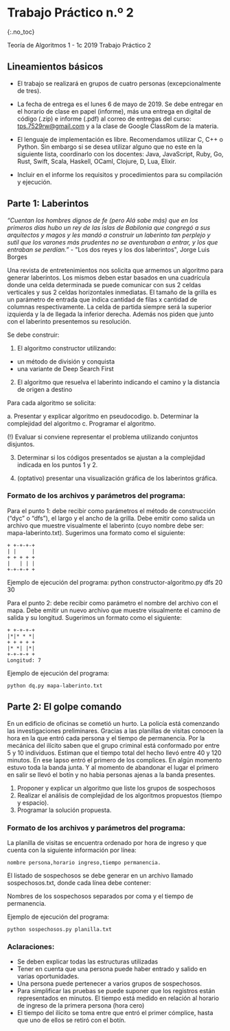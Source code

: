 Trabajo Práctico n.º 2
======================
{:.no_toc}

Teoría de Algoritmos 1 - 1c 2019
Trabajo Práctico 2

## Lineamientos básicos

- El trabajo se realizará en grupos de cuatro personas (excepcionalmente de tres).

- La fecha de entrega es el lunes 6 de mayo de 2019. Se debe entregar en el horario de clase en papel (informe), más una entrega en digital de código (.zip) e informe (.pdf) al correo de entregas del curso: tps.7529rw@gmail.com y a la clase de Google ClassRom de la materia.

- El lenguaje de implementación es libre. Recomendamos utilizar C, C++ o Python. Sin embargo si se desea utilizar alguno que no este en la siguiente lista, coordinarlo con los docentes: Java, JavaScript, Ruby, Go, Rust, Swift, Scala, Haskell, OCaml, Clojure, D, Lua, Elixir.

- Incluir en el informe los requisitos y procedimientos para su compilación y ejecución.

## Parte 1: Laberintos


_“Cuentan los hombres dignos de fe (pero Alá sabe más) que en los primeros días hubo un rey de las islas de Babilonia que congregó a sus arquitectos y magos y les mandó a construir un laberinto tan perplejo y sutil que los varones más prudentes no se aventuraban a entrar, y los que entraban se perdían.”_ - "Los dos reyes y los dos laberintos", Jorge Luis Borges

Una revista de entretenimientos nos solicita que armemos un algoritmo para generar laberintos. Los mismos deben estar basados en una cuadrícula donde una celda determinada se puede comunicar con sus 2 celdas verticales y sus 2 celdas horizontales inmediatas. El tamaño de la grilla es un parámetro de entrada que indica cantidad de filas x cantidad de columnas respectivamente. La celda de partida siempre será la superior izquierda y la de llegada la inferior derecha. Además nos piden que junto con el laberinto presentemos su resolución.

Se debe construir:

1) El algoritmo constructor utilizando:
 * un método de división y conquista
 * una variante de Deep Search First

2) El algoritmo que resuelva el laberinto indicando el camino y la distancia de origen a destino
    
Para cada algoritmo se solicita:

a. Presentar y explicar algoritmo en pseudocodigo.
b. Determinar la complejidad del algoritmo
c. Programar el algoritmo.

(!) Evaluar si conviene representar el problema utilizando conjuntos disjuntos.

3) Determinar si los códigos presentados se ajustan a la complejidad indicada en los puntos 1 y 2.

5) (optativo) presentar una visualización gráfica de los laberintos gráfica.


### Formato de los archivos y parámetros del programa:

Para el punto 1: debe recibir como parámetros el método de construcción (“dyc” o “dfs”), el largo y el ancho de la grilla. Debe emitir como salida un archivo que muestre visualmente el laberinto (cuyo nombre debe ser: mapa-laberinto.txt). 
Sugerimos una formato como el siguiente:

    + +-+-+-+
    | |     |
    + + + + +
    |   | | |
    +-+-+-+ +

Ejemplo de ejecución del programa: python constructor-algoritmo.py dfs 20 30

Para el punto 2: debe recibir como parámetro el nombre del archivo con el mapa. Debe emitir un nuevo archivo que muestre visualmente el camino de salida y su longitud. Sugerimos un formato como el siguiente:

    + +-+-+-+
    |*|* * *|
    + + + + +
    |* *| |*|
    +-+-+-+ +
    Longitud: 7

Ejemplo de ejecución del programa: 

    python dq.py mapa-laberinto.txt


## Parte 2: El golpe comando

En un edificio de oficinas se cometió un hurto. La policía está comenzando las investigaciones preliminares. Gracias a las planillas de visitas conocen la hora en la que entró cada persona y el tiempo de permanencia. Por la mecánica del ilícito saben que el grupo criminal está conformado por entre 5 y 10 individuos. Estiman que el tiempo total del hecho llevó entre 40 y 120 minutos.
En ese lapso entró el primero de los complices. En algún momento estuvo toda la banda junta. Y al momento de abandonar el lugar el primero en salir se llevó el botín y no habia personas ajenas a la banda presentes. 

1. Proponer y explicar un algoritmo que liste los grupos de sospechosos
1. Realizar el análisis de complejidad de los algoritmos propuestos (tiempo y espacio).
1. Programar la solución propuesta.

### Formato de los archivos y parámetros del programa:

La planilla de visitas se encuentra ordenado por hora de ingreso y que cuenta con la siguiente información por línea: 

    nombre persona,horario ingreso,tiempo permanencia.

El listado de sospechosos se debe generar en un archivo llamado sospechosos.txt, donde cada línea debe contener:

Nombres de los sospechosos separados por coma y el tiempo de permanencia.

Ejemplo de ejecución del programa: 

    python sospechosos.py planilla.txt

### Aclaraciones:

* Se deben explicar todas las estructuras utilizadas
* Tener en cuenta que una persona puede haber entrado y salido en varias oportunidades.
* Una persona puede pertenecer a varios grupos de sospechosos.
* Para simplificar las pruebas se puede suponer que los registros están representados en minutos. El tiempo está medido en relación al horario de ingreso de la primera persona (hora cero)
* El tiempo del ilícito se toma entre que entró el primer cómplice, hasta que uno de ellos se retiró con el botín.
